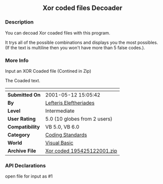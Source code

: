 ﻿<div align="center">

## Xor coded files Decoader


</div>

### Description

You can decoad Xor coaded files with this program.

It trys all of the possible combinations and displays you the most possibles. (If the text is multiline then you won't have more than 5 false codes.).
 
### More Info
 
Input an XOR Coaded file (Contined in Zip)

The Coaded text.


<span>             |<span>
---                |---
**Submitted On**   |2001-05-12 15:05:42
**By**             |[Lefteris Eleftheriades](https://github.com/Planet-Source-Code/PSCIndex/blob/master/ByAuthor/lefteris-eleftheriades.md)
**Level**          |Intermediate
**User Rating**    |5.0 (10 globes from 2 users)
**Compatibility**  |VB 5\.0, VB 6\.0
**Category**       |[Coding Standards](https://github.com/Planet-Source-Code/PSCIndex/blob/master/ByCategory/coding-standards__1-43.md)
**World**          |[Visual Basic](https://github.com/Planet-Source-Code/PSCIndex/blob/master/ByWorld/visual-basic.md)
**Archive File**   |[Xor coded 195425122001\.zip](https://github.com/Planet-Source-Code/lefteris-eleftheriades-xor-coded-files-decoader__1-23138/archive/master.zip)

### API Declarations

open file for input as #1





